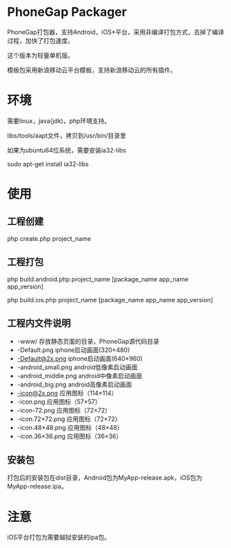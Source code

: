 # PhoneGap Packager

PhoneGap打包器，支持Android，iOS*平台，采用非编译打包方式，去掉了编译过程，加快了打包速度。

这个版本为轻量单机版。

模板包采用新浪移动云平台模板，支持新浪移动云的所有插件。

# 环境

需要linux，java(jdk)，php环境支持。

libs/tools/aapt文件，拷贝到/usr/bin/目录里

如果为ubuntu64位系统，需要安装ia32-libs

sudo apt-get install ia32-libs

# 使用

## 工程创建
php create.php project_name

## 工程打包
php build.android.php project_name [package_name app_name app_version]

php build.ios.php project_name [package_name app_name app_version]

## 工程内文件说明
* -www/ 存放静态页面的目录，PhoneGap源代码目录
* -Default.png iphone启动画面(320×480)
* -Default@2x.png iphone启动画面(640×960)
* -android_small.png android低像素启动画面
* -android_middle.png android中像素启动画面
* -android_big.png android高像素启动画面
* -icon@2x.png 应用图标（114×114）
* -icon.png 应用图标（57×57）
* -icon-72.png 应用图标（72×72）
* -icon.72×72.png 应用图标（72×72）
* -icon.48×48.png 应用图标（48×48）
* -icon.36×36.png 应用图标（36×36）

## 安装包
打包后的安装包在dist目录，Android包为MyApp-release.apk，iOS包为MyApp-release.ipa。

# 注意
iOS平台打包为需要越狱安装的ipa包。
